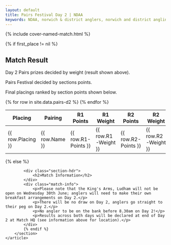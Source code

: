 ```yaml
---
layout: default
title: Pairs Festival Day 2 | NDAA
keywords: NDAA, norwich & district anglers, norwich and district angling, norwich & district, matches, fishing match, match list, match calendar, match listing, ndaa pairs festival 2021, ,2021 ndaa pairs festival, ndaa pairs festival day 2, ndaa pairs festival 2
---
```


{% include cover-named-match.html %}

<main class="wrapper wrapper--padding wrapper--min-height">
    <article id="Information">
        <section>
            {% if first_place != nil %}
                <div class="section-hdr">
                    <h2>Match Result</h2>
                </div>
                <div class="match-info">
                    <p>Day 2 Pairs prizes decided by weight (result shown above).</p>
                    <p>Pairs Festival decided by sections points.</p>
                    <p>Final placings ranked by section points shown below.</p>
                </div>
                <div class="table-container">
                    <table class="match-result">
                        <thead>
                            <tr>
                                <th>Placing</th>
                                <th>Pairing</th>
                                <th>R1<br>Points</th>
                                <th>R1<br>Weight</th>
                                <th>R2<br>Points</th>
                                <th>R2<br>Weight</th>
                                <th>Total<br>Points</th>
                                <th>Total<br>Weight</th>
                            </tr>
                        </thead>
                        <tbody>
                            {% for row in site.data.pairs-d2 %}
                            <tr>
                                <td class="td--center" data-heading="Placing">{{ row.Placing }}</td>
                                <td data-heading="Pairing">{{ row.Name }}</td>
                                <td class="td--center" data-heading="R1 Points">{{ row.R1-Points }}</td>
                                <td class="td--right" data-heading="R1 Weight">{{ row.R1-Weight }}</td>
                                <td class="td--center" data-heading="R2 Points">{{ row.R2-Points }}</td>
                                <td class="td--right" data-heading="R2 Weight">{{ row.R2-Weight }}</td>
                                <td class="td--center" data-heading="Total Points">{{ row.Tot-Pts }}</td>
                                <td class="td--right" data-heading="Total Weight">{{ row.Tot-Weight }}</td>
                            </tr>
                            {% endfor %}
                        </tbody>
                    </table>
                </div>
            {% else %}

            <div class="section-hdr">
                <h2>Match Information</h2>
            </div>
            <div class="match-info">
                <p>Please note that the King's Arms, Ludham will not be open on Wednesday 30th June; anglers will need to make their own breakfast arrangements on Day 2.</p>
                <p>There will be no draw on Day 2, anglers go straight to their peg on Day 2.</p>
                <p>No angler to be on the bank before 8.30am on Day 2!</p>
                <p>Results across both days will be declared at end of Day 2 at Match HQ (see information above for location).</p>
            </div>
            {% endif %}
        </section>
    </article>

</main>